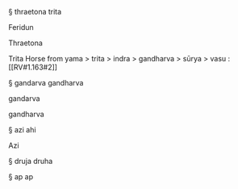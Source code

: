 § thraetona trita

Feridun

Thraetona

Trita
Horse from yama > trita > indra > gandharva > sūrya > vasu :[[RV#1.163#2]]


§ gandarva gandharva

gandarva

gandharva

§ azi ahi

Azi


§ druja druha


§ ap ap